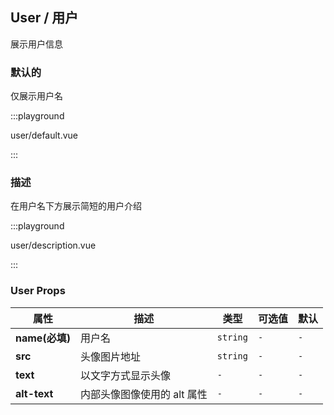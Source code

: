 ## User / 用户

展示用户信息

### 默认的

仅展示用户名

:::playground

user/default.vue

:::

### 描述

在用户名下方展示简短的用户介绍

:::playground

user/description.vue

:::

### User Props

| 属性           | 描述                        | 类型     | 可选值 | 默认 |
| -------------- | --------------------------- | -------- | ------ | ---- |
| **name(必填)** | 用户名                      | `string` | `-`    | `-`  |
| **src**        | 头像图片地址                | `string` | `-`    | `-`  |
| **text**       | 以文字方式显示头像          | `-`      | `-`    | `-`  |
| **alt-text**   | 内部头像图像使用的 alt 属性 | `-`      | `-`    | `-`  |
